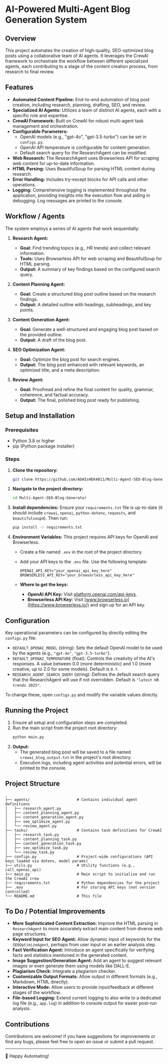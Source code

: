 # AI-Powered Multi-Agent Blog Generation System

## Overview

This project automates the creation of high-quality, SEO-optimized blog posts using a collaborative team of AI agents. It leverages the CrewAI framework to orchestrate the workflow between different specialized agents, each contributing to a stage of the content creation process, from research to final review.

## Features

*   **Automated Content Pipeline:** End-to-end automation of blog post creation, including research, planning, drafting, SEO, and review.
*   **Specialized AI Agents:** Utilizes a team of distinct AI agents, each with a specific role and expertise.
*   **CrewAI Framework:** Built on CrewAI for robust multi-agent task management and orchestration.
*   **Configurable Parameters:**
    *   OpenAI models (e.g., "gpt-4o", "gpt-3.5-turbo") can be set in `configs.py`.
    *   OpenAI API temperature is configurable for content generation.
    *   Default search query for the ResearchAgent can be modified.
*   **Web Research:** The ResearchAgent uses Browserless API for scraping web content for up-to-date information.
*   **HTML Parsing:** Uses BeautifulSoup for parsing HTML content during research.
*   **Error Handling:** Includes try-except blocks for API calls and other operations.
*   **Logging:** Comprehensive logging is implemented throughout the application, providing insights into the execution flow and aiding in debugging. Log messages are printed to the console.

## Workflow / Agents

The system employs a series of AI agents that work sequentially:

1.  **Research Agent:**
    *   **Goal:** Find trending topics (e.g., HR trends) and collect relevant information.
    *   **Tools:** Uses Browserless API for web scraping and BeautifulSoup for HTML parsing.
    *   **Output:** A summary of key findings based on the configured search query.

2.  **Content Planning Agent:**
    *   **Goal:** Create a structured blog post outline based on the research findings.
    *   **Output:** A detailed outline with headings, subheadings, and key points.

3.  **Content Generation Agent:**
    *   **Goal:** Generate a well-structured and engaging blog post based on the provided outline.
    *   **Output:** A draft of the blog post.

4.  **SEO Optimization Agent:**
    *   **Goal:** Optimize the blog post for search engines.
    *   **Output:** The blog post enhanced with relevant keywords, an optimized title, and a meta description.

5.  **Review Agent:**
    *   **Goal:** Proofread and refine the final content for quality, grammar, coherence, and factual accuracy.
    *   **Output:** The final, polished blog post ready for publishing.

## Setup and Installation

### Prerequisites

*   Python 3.8 or higher
*   pip (Python package installer)

### Steps

1.  **Clone the repository:**
    ```bash
    git clone https://github.com/AbHIsHEK4011/Multi-Agent-SEO-Blog-Generator.git
    ```

2.  **Navigate to the project directory:**
    ```bash
    cd Multi-Agent-SEO-Blog-Generator
    ```

3.  **Install dependencies:**
    Ensure your `requirements.txt` file is up-to-date (it should include `crewai`, `openai`, `python-dotenv`, `requests`, and `beautifulsoup4`). Then run:
    ```bash
    pip install -r requirements.txt
    ```

4.  **Environment Variables:**
    This project requires API keys for OpenAI and Browserless.
    *   Create a file named `.env` in the root of the project directory.
    *   Add your API keys to the `.env` file. Use the following template:

        ```env
        OPENAI_API_KEY="your_openai_api_key_here"
        BROWSERLESS_API_KEY="your_browserless_api_key_here"
        ```

    *   **Where to get the keys:**
        *   **OpenAI API Key:** Visit [platform.openai.com/api-keys](https://platform.openai.com/api-keys).
        *   **Browserless API Key:** Visit [www.browserless.io](https://www.browserless.io/) and sign up for an API key.

## Configuration

Key operational parameters can be configured by directly editing the `configs.py` file:

*   `DEFAULT_OPENAI_MODEL` (string): Sets the default OpenAI model to be used by the agents (e.g., `"gpt-4o"`, `"gpt-3.5-turbo"`).
*   `DEFAULT_OPENAI_TEMPERATURE` (float): Controls the creativity of the AI's responses. A value between 0.0 (more deterministic) and 1.0 (more creative, up to 2.0 for some models). Default is `0.7`.
*   `RESEARCH_AGENT_SEARCH_QUERY` (string): Defines the default search query that the ResearchAgent will use if not overridden. Default is `"latest HR trends 2025"`.

To change these, open `configs.py` and modify the variable values directly.

## Running the Project

1.  Ensure all setup and configuration steps are completed.
2.  Run the main script from the project root directory:
    ```bash
    python main.py
    ```
3.  **Output:**
    *   The generated blog post will be saved to a file named `crewai_blog_output.txt` in the project's root directory.
    *   Execution logs, including agent activities and potential errors, will be printed to the console.

## Project Structure

```
.
├── agents/                     # Contains individual agent definitions
│   ├── research_agent.py
│   ├── content_planning_agent.py
│   ├── content_generation_agent.py
│   ├── seo_optimize_agent.py
│   └── review_agent.py
├── tasks/                      # Contains task definitions for CrewAI
│   ├── research_task.py
│   ├── content_planning_task.py
│   ├── content_generation_task.py
│   ├── seo_optimize_task.py
│   └── review_task.py
├── configs.py                  # Project-wide configurations (API keys loaded via dotenv, model params)
├── utils.py                    # Utility functions (e.g., call_openai_api)
├── main.py                     # Main script to initialize and run the CrewAI crew
├── requirements.txt            # Python dependencies for the project
├── .env                        # For storing API keys (not version controlled)
└── README.md                   # This file
```

## To Do / Potential Improvements

*   **More Sophisticated Content Extraction:** Improve the HTML parsing in `ResearchAgent` to more accurately extract main content from diverse web page structures.
*   **Keyword Input for SEO Agent:** Allow dynamic input of keywords for the `SEOOptimizeAgent`, perhaps from user input or an earlier analysis step.
*   **Fact Verification Agent:** Introduce an agent specifically for verifying facts and statistics mentioned in the generated content.
*   **Image Suggestion/Generation Agent:** Add an agent to suggest relevant images or even generate them using models like DALL-E.
*   **Plagiarism Check:** Integrate a plagiarism checker.
*   **Customizable Output Formats:** Allow output in different formats (e.g., Markdown, HTML directly).
*   **Interactive Mode:** Allow users to provide input/feedback at different stages of the workflow.
*   **File-based Logging:** Extend current logging to also write to a dedicated log file (e.g., `app.log`) in addition to console output for easier post-run analysis.

## Contributions

Contributions are welcome! If you have suggestions for improvements or find any bugs, please feel free to open an issue or submit a pull request.

---

🚀 Happy Automating!
